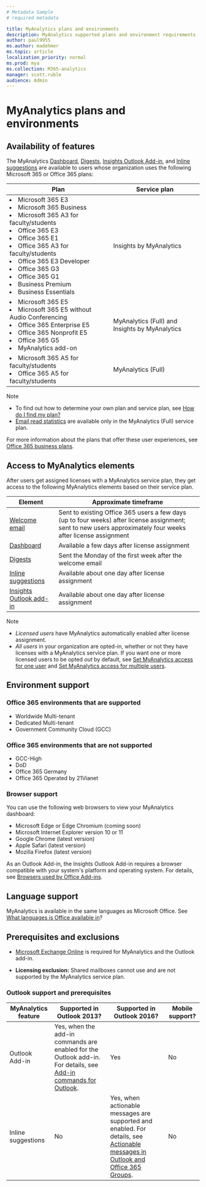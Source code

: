 ```yaml
---
# Metadata Sample
# required metadata

title: MyAnalytics plans and environments
description: MyAnalytics supported plans and environment requirements
author: paul9955
ms.author: madehmer
ms.topic: article
localization_priority: normal 
ms.prod: mya
ms.collection: M365-analytics
manager: scott.ruble
audience: Admin
---
```


# MyAnalytics plans and environments

## Availability of features

The MyAnalytics [Dashboard](../use/dashboard-2.md), [Digests](../use/email-digest-2.md), [Insights Outlook Add-in](../use/add-in.md), and [Inline suggestions](../use/mya-notifications.md) are available to users whose organization uses the following Microsoft 365 or Office 365 plans:

| Plan  | Service plan | 
| ----- | ----- |
| <li>Microsoft 365 E3  <li>Microsoft 365 Business     <li>Microsoft 365 A3 for faculty/students <li>Office 365 E3  <li>Office 365 E1 <li>Office 365 A3 for faculty/students  <li>Office 365 E3 Developer <li>Office 365 G3   <li>Office 365 G1 <li>Business Premium <li>Business Essentials |  Insights by MyAnalytics |
| <li>Microsoft 365 E5 <li>Microsoft 365 E5 without Audio Conferencing &nbsp; &nbsp; &nbsp; <li>Office 365 Enterprise E5 <li>Office 365 Nonprofit E5 <li>Office 365 G5<li>MyAnalytics add-on | MyAnalytics (Full) and   Insights by MyAnalytics | 
| <li>Microsoft 365 A5 for faculty/students <li>Office 365 A5 for faculty/students | MyAnalytics (Full) | 
 
> [!Note]
> * To find out how to determine your own plan and service plan, see [How do I find my plan?](../overview/mya-faq.md#q4-how-can-i-find-out-what-my-plan-is) 
> * [Email read statistics](../use/add-in.md#email-read-statistics) are available only in the MyAnalytics (Full) service plan. 

For more information about the plans that offer these user experiences, see [Office 365 business plans](https://products.office.com/business/compare-more-office-365-for-business-plans).

## Access to MyAnalytics elements

After users get assigned licenses with a MyAnalytics service plan, they get access to the following MyAnalytics elements based on their service plan.

| Element | Approximate timeframe |
| ------- | ------------------|
|  [Welcome email](../use/mya-welcome-email.md)| Sent to existing Office 365 users a few days (up to four weeks) after license assignment; sent to new users approximately four weeks after license assignment|
|  [Dashboard](../use/dashboard-2.md)  | Available a few days after license assignment |
|  [Digests](../use/email-digest-2.md)  | Sent the Monday of the first week after the welcome email |
|  [Inline suggestions](../use/mya-notifications.md)  | Available about one day after license assignment |
|  [Insights Outlook add-in](../use/add-in.md)  | Available about one day after license assignment |


> [!Note]  
> * _Licensed users_ have MyAnalytics automatically enabled after license assignment. 
> * _All users_ in your organization are opted-in, whether or not they have licenses with a MyAnalytics service plan. If you want one or more licensed users to be opted _out_ by default, see [Set MyAnalytics access for one user](../setup/configure-myanalytics.md#set-myanalytics-access-for-one-user) and [Set MyAnalytics access for multiple users](../setup/configure-myanalytics.md#set-myanalytics-access-for-multiple-users).

## Environment support

### Office 365 environments that are supported

* Worldwide Multi-tenant
* Dedicated Multi-tenant
* Government Community Cloud (GCC)

### Office 365 environments that are not supported

* GCC-High
* DoD
* Office 365 Germany
* Office 365 Operated by 21Vianet

### Browser support

You can use the following web browsers to view your MyAnalytics dashboard:

* Microsoft Edge or Edge Chromium (coming soon)
* Microsoft Internet Explorer version 10 or 11
* Google Chrome (latest version)
* Apple Safari (latest version)
* Mozilla Firefox (latest version)

As an Outlook Add-in, the Insights Outlook Add-in requires a browser compatible with your system's platform and operating system. For details, see [Browsers used by Office Add-ins](https://docs.microsoft.com/office/dev/add-ins/concepts/browsers-used-by-office-web-add-ins).

## Language support

MyAnalytics is available in the same languages as Microsoft Office. See [What languages is Office available in](https://support.office.com/en-ie/article/what-languages-is-office-available-in-26d30382-9fba-45dd-bf55-02ab03e2a7ec)?

## Prerequisites and exclusions

* [Microsoft Exchange Online](https://docs.microsoft.com/office365/servicedescriptions/exchange-online-service-description/exchange-online-service-description) is required for MyAnalytics and the Outlook add-in.

* **Licensing exclusion:** Shared mailboxes cannot use and are not supported by the MyAnalytics service plan.

### Outlook support and prerequisites

MyAnalytics feature | Supported in Outlook 2013? | Supported in Outlook 2016? | Mobile support?
 ----- | ----- |----- | ----
Outlook Add-in | Yes, when the add-in commands are enabled for the Outlook add-in. For details, see [Add-in commands for Outlook](https://docs.microsoft.com/outlook/add-ins/add-in-commands-for-outlook). | Yes | No
Inline suggestions | No | Yes, when actionable messages are supported and enabled. For details, see [Actionable messages in Outlook and Office 365 Groups](https://docs.microsoft.com/outlook/actionable-messages/). | No  
